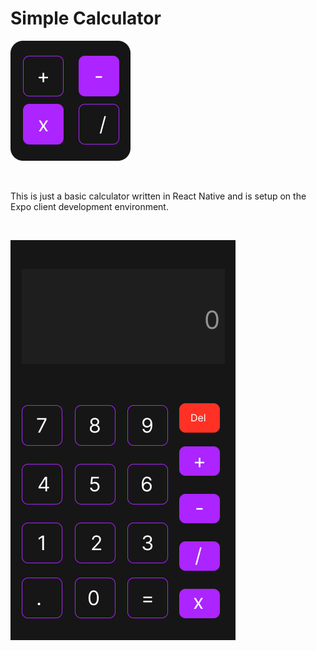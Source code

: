 # Simple Calculator

![App logo](./assets/App-logo.png)

<br/>

This is just a basic calculator written in React Native and is setup on the Expo client development environment.

<br/>

![App Interface](./assets/App-Interface.png)